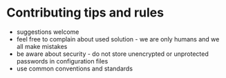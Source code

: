 # Contributing tips and rules
* suggestions welcome
* feel free to complain about used solution - we are only humans and we all make mistakes
* be aware about security - do not store unencrypted or unprotected passwords in configuration files
* use common conventions and standards 
